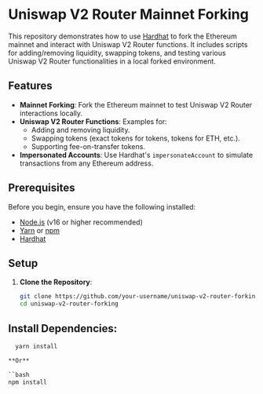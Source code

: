 # Uniswap V2 Router Mainnet Forking

This repository demonstrates how to use [Hardhat](https://hardhat.org/) to fork the Ethereum mainnet and interact with Uniswap V2 Router functions. It includes scripts for adding/removing liquidity, swapping tokens, and testing various Uniswap V2 Router functionalities in a local forked environment.

## Features

- **Mainnet Forking**: Fork the Ethereum mainnet to test Uniswap V2 Router interactions locally.
- **Uniswap V2 Router Functions**: Examples for:
  - Adding and removing liquidity.
  - Swapping tokens (exact tokens for tokens, tokens for ETH, etc.).
  - Supporting fee-on-transfer tokens.
- **Impersonated Accounts**: Use Hardhat's `impersonateAccount` to simulate transactions from any Ethereum address.

## Prerequisites

Before you begin, ensure you have the following installed:

- [Node.js](https://nodejs.org/) (v16 or higher recommended)
- [Yarn](https://yarnpkg.com/) or [npm](https://www.npmjs.com/)
- [Hardhat](https://hardhat.org/)

## Setup

1. **Clone the Repository**:
   ```bash
   git clone https://github.com/your-username/uniswap-v2-router-forking.git
   cd uniswap-v2-router-forking

## Install Dependencies:

```bash
  yarn install

**Or**

``bash
npm install